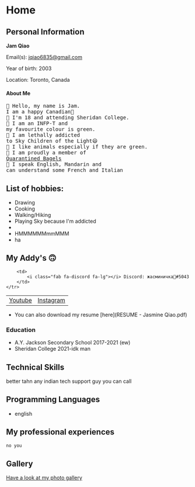 # Home

<script src="https://kit.fontawesome.com/6d173168d3.js" crossorigin="anonymous"></script>

## Personal Information
**Jam Qiao**

Email(s): [jqiao6835@gmail.com](mailto:jqiao6835@gmail.com)

Year of birth: 2003

Location: Toronto, Canada

#### About Me
<pre>
🌿 Hello, my name is Jam. 
I am a happy Canadian🍁
🌿 I'm 18 and attending Sheridan College.
🌿 I am an INFP-T and 
my favourite colour is green.
🌿 I am lethally addicted 
to Sky Children of the Light😃
🌿 I like animals especially if they are green.
🌿 I am proudly a member of 
<a href="https://discord.gg/PZaPX5Mt" target="blank">Quarantined Bagels</a>
🌿 I speak English, Mandarin and 
can understand some French and Italian 
</pre>

## List of hobbies:
* Drawing
* Cooking
* Walking/Hiking
* Playing Sky because I'm addicted
* 
* HMMMMMMmmMMM
* ha

## My Addy's 🙃

<table>
    <tr>
        <td>
            <a href="https://www.youtube.com/channel/UCKW-d_GlZ-sblBa18tChqbw" target="blank"><i class="fab fa-youtube fa-lg"></i> Youtube</a>
        </td>
        <td>
            <a href="https://www.instagram.com/jqwq_art/" target="blank"><i class="fab fa-instagram fa-lg"></i> Instagram</a>
        </td>
        
        <td>
            <i class="fab fa-discord fa-lg"></i> Discord: жасминичка💚#5043
        </td>
    </tr>
</table>

* <i class="fas fa-file fa-lg"></i> You can also download my resume [here](RESUME - Jasmine Qiao.pdf)


### Education

* A.Y. Jackson Secondary School 2017-2021 (ew)
* Sheridan College 2021-idk man

## Technical Skills
better tahn any indian tech support guy you can call

## Programming Languages

* english

## My professional experiences

```markdown
no you
```
## Gallery

[Have a look at my photo gallery](/photo.md)